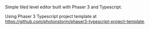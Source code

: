 Simple tiled level editor built with Phaser 3 and Typescript.

Using Phaser 3 Typescript project template at https://github.com/photonstorm/phaser3-typescript-project-template.